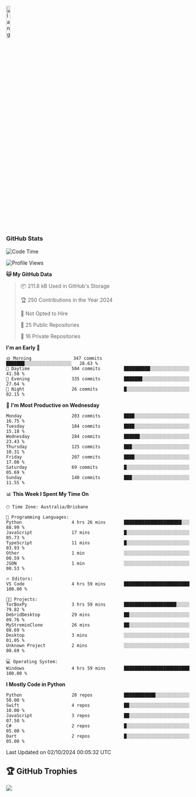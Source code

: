<p align="left"><img width=15%" src="https://github.com/alansmathew/alansmathew/raw/master/lang.gif" alt="lang image here" /></p>

# <h3 align="left">GitHub Stats</h3>

<!--START_SECTION:waka-->
![Code Time](http://img.shields.io/badge/Code%20Time-461%20hrs%2040%20mins-blue)

![Profile Views](http://img.shields.io/badge/Profile%20Views-1-blue)

**🐱 My GitHub Data** 

> 📦 211.8 kB Used in GitHub's Storage 
 > 
> 🏆 250 Contributions in the Year 2024
 > 
> 🚫 Not Opted to Hire
 > 
> 📜 25 Public Repositories 
 > 
> 🔑 16 Private Repositories 
 > 
**I'm an Early 🐤** 

```text
🌞 Morning                347 commits         ███████░░░░░░░░░░░░░░░░░░   28.63 % 
🌆 Daytime                504 commits         ██████████░░░░░░░░░░░░░░░   41.58 % 
🌃 Evening                335 commits         ███████░░░░░░░░░░░░░░░░░░   27.64 % 
🌙 Night                  26 commits          █░░░░░░░░░░░░░░░░░░░░░░░░   02.15 % 
```
📅 **I'm Most Productive on Wednesday** 

```text
Monday                   203 commits         ████░░░░░░░░░░░░░░░░░░░░░   16.75 % 
Tuesday                  184 commits         ████░░░░░░░░░░░░░░░░░░░░░   15.18 % 
Wednesday                284 commits         ██████░░░░░░░░░░░░░░░░░░░   23.43 % 
Thursday                 125 commits         ███░░░░░░░░░░░░░░░░░░░░░░   10.31 % 
Friday                   207 commits         ████░░░░░░░░░░░░░░░░░░░░░   17.08 % 
Saturday                 69 commits          █░░░░░░░░░░░░░░░░░░░░░░░░   05.69 % 
Sunday                   140 commits         ███░░░░░░░░░░░░░░░░░░░░░░   11.55 % 
```


📊 **This Week I Spent My Time On** 

```text
🕑︎ Time Zone: Australia/Brisbane

💬 Programming Languages: 
Python                   4 hrs 26 mins       ██████████████████████░░░   88.99 % 
JavaScript               17 mins             █░░░░░░░░░░░░░░░░░░░░░░░░   05.73 % 
TypeScript               11 mins             █░░░░░░░░░░░░░░░░░░░░░░░░   03.93 % 
Other                    1 min               ░░░░░░░░░░░░░░░░░░░░░░░░░   00.59 % 
JSON                     1 min               ░░░░░░░░░░░░░░░░░░░░░░░░░   00.53 % 

🔥 Editors: 
VS Code                  4 hrs 59 mins       █████████████████████████   100.00 % 

🐱‍💻 Projects: 
TorBoxPy                 3 hrs 59 mins       ████████████████████░░░░░   79.82 % 
DebridDesktop            29 mins             ██░░░░░░░░░░░░░░░░░░░░░░░   09.76 % 
MyStremioClone           26 mins             ██░░░░░░░░░░░░░░░░░░░░░░░   08.69 % 
Desktop                  3 mins              ░░░░░░░░░░░░░░░░░░░░░░░░░   01.05 % 
Unknown Project          2 mins              ░░░░░░░░░░░░░░░░░░░░░░░░░   00.69 % 

💻 Operating System: 
Windows                  4 hrs 59 mins       █████████████████████████   100.00 % 
```

**I Mostly Code in Python** 

```text
Python                   20 repos            ████████████░░░░░░░░░░░░░   50.00 % 
Swift                    4 repos             ██░░░░░░░░░░░░░░░░░░░░░░░   10.00 % 
JavaScript               3 repos             ██░░░░░░░░░░░░░░░░░░░░░░░   07.50 % 
C#                       2 repos             █░░░░░░░░░░░░░░░░░░░░░░░░   05.00 % 
Dart                     2 repos             █░░░░░░░░░░░░░░░░░░░░░░░░   05.00 % 
```




 Last Updated on 02/10/2024 00:05:32 UTC
<!--END_SECTION:waka-->

## 🏆 GitHub Trophies

![](https://github-profile-trophy.vercel.app/?username=samh06&theme=discord&no-frame=true&no-bg=false&margin-w=4)
